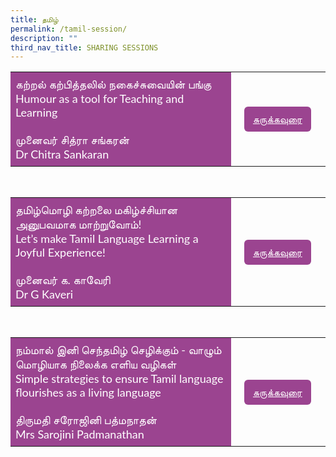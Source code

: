 ```yaml
---
title: தமிழ்
permalink: /tamil-session/
description: ""
third_nav_title: SHARING SESSIONS
---
```

<style>
    .btn1{
    font-size: 16px;
    font-family:Lato,sans-serif;
    background-color: #9b4490;
    padding: 10px 13px;
    margin: -5px 13px;
    border-radius: 6px;
    width: 60%;
    text-align: center;
    display:block;
    }
     .btn1:hover {
background-color: lightgrey;!important;
}
.content a {
margin-bottom:0rem;
text-decoration:none;
}
@media only screen and (max-width: 600px) {
    .btn1 {
      width:74%
    }
}
</style>
<table style="border-collapse: collapse;
  width: 100%;">
  <tbody><tr>
    <td style="border: none; width: 70%;
  text-align: left;padding: 8px;background-color:#9b4490;color:#fff;font-family:Lato,sans-serif;font-size: 18px;">கற்றல் கற்பித்தலில் நகைச்சுவையின் பங்கு<br>Humour as a tool for Teaching and Learning<br><br>முனைவர் சித்ரா சங்கரன்<br>
Dr Chitra Sankaran<br>
</td>
    <td style="border: none;
  text-align: left;padding: 8px;width: 30%;font-family:Lato,sans-serif;">
 <a href="/tl-sc-dr-chitra-sankaran/" class="btn1" style="color:#fff;">சுருக்கவுரை</a>
</td>
    </tr>
</tbody></table>
<br>
<table style="border-collapse: collapse;
  width: 100%;">
  <tbody><tr>
    <td style="border: none; width: 70%;
  text-align: left;padding: 8px;background-color:#9b4490;color:#fff;font-family:Lato,sans-serif;font-size: 18px;">தமிழ்மொழி கற்றலை மகிழ்ச்சியான அனுபவமாக மாற்றுவோம்!<br>Let’s make Tamil Language Learning a Joyful Experience!<br><br>முனைவர் க. காவேரி<br>
Dr G Kaveri<br>
</td>
    <td style="border: none;
  text-align: left;padding: 8px;width: 30%;font-family:Lato,sans-serif;">
 <a href="/sc-tl-dr-g-kaveri/" class="btn1" style="color:#fff;">சுருக்கவுரை</a>
</td>
    </tr>
</tbody></table>
<br>
<table style="border-collapse: collapse;
  width: 100%;">
  <tbody><tr>
    <td style="border: none; width: 70%;
  text-align: left;padding: 8px;background-color:#9b4490;color:#fff;font-family:Lato,sans-serif;font-size: 18px;">நம்மால் இனி செந்தமிழ் செழிக்கும் - வாழும் மொழியாக நிலைக்க எளிய வழிகள்<br>Simple strategies to ensure Tamil language flourishes as a living language<br><br>திருமதி சரோஜினி பத்மநாதன்<br>
Mrs Sarojini Padmanathan<br>
</td>
    <td style="border: none;
  text-align: left;padding: 8px;width: 30%;font-family:Lato,sans-serif;">
 <a href="/sc-tl-mrs-sarojini-padmanathan/" class="btn1" style="color:#fff;">சுருக்கவுரை</a>
</td>
    </tr>
</tbody></table>